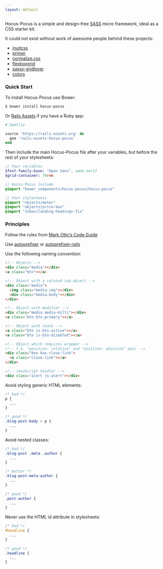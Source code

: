 ```yaml
---
layout: default
---
```


Hocus-Pocus is a simple and design-free [SASS](http://sass-lang.com)
micro framework, ideal as a CSS starter kit.

It could not exist without work of awesome people behind these projects:

* [inuitcss](https://github.com/inuitcss)
* [primer](https://github.com/primer/primer)
* [normalize.css](https://github.com/necolas/normalize.css)
* [flexboxgrid](https://github.com/kristoferjoseph/flexboxgrid)
* [sassy-gridlover](https://github.com/hiulit/Sassy-Gridlover)
* [colors](https://github.com/mrmrs/colors)

### Quick Start

To install Hocus-Pocus use Bower:

```sh
$ bower install hocus-pocus
```

Or [Rails Assets](https://rails-assets.org) if you have a Ruby app:

```ruby
# Gemfile

source 'https://rails-assets.org' do
  gem 'rails-assets-hocus-pocus'
end
```

Then include the main Hocus-Pocus file after your variables, but before
the rest of your stylesheets:

```sass
// Your variables
$font-family-base: "Open Sans", sans-serif
$grid-container: 70rem

// Hocus-Pocus include
@import "bower_components/hocus-pocus/hocus-pocus"

// Your stylesheets
@import "objects/meter"
@import "objects/price-box"
@import "inbox/landing-headings-fix"
```

### Principles

Follow the rules from [Mark Otto's Code Guide](http://codeguide.co/#css)

Use [autoprefixer](https://github.com/postcss/autoprefixer) or [autoprefixer-rails](https://github.com/ai/autoprefixer-rails)

Use the following naming convention:

```html
<!-- Objects -->
<div class="media"></div>
<a class="btn"></a>

<!-- Object with a related sub-object -->
<div class="media">
  <img class="media-img"></div>
  <div class="media-body"></div>
</div>

<!-- Object with modifier -->
<div class="media media-milli"></div>
<a class="btn btn-primary"></a>

<!-- Object with state -->
<a class="btn is-btn-active"></a>
<a class="btn is-btn-disabled"></a>

<!-- Object which requires wrapper -->
<!-- f.e. "position: relative" and "position: absolute" pair -->
<div class="box has-close-link">
  <a class="close-link"></a>
</div>

<!-- JavaScript handler -->
<div class="alert js-alert"></div>
```

Avoid styling generic HTML elements:

```css
/* bad */
p {
  ...
}

/* good */
.blog-post-body > p {
  ...
}
```

Avoid nested classes:

```css
/* bad */
.blog-post .meta .author {
  ...
}

/* better */
.blog-post-meta-author {
  ...
}

/* good */
.post-author {
  ...
}
```

Never use the HTML id attribute in stylesheets:

```css
/* bad */
#headline {
  ...
}

/* good */
.headline {
  ...
}
```
